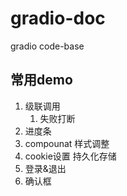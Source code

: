 
# gradio-doc 
gradio code-base

## 常用demo
1. 级联调用
   1. 失败打断
2. 进度条
3. compounat 样式调整
4. cookie设置 持久化存储
5. 登录&退出
6. 确认框

